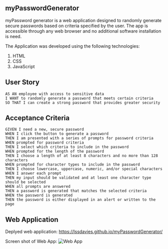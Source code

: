 ## myPasswordGenerator

myPassword generator is a web application designed to randomly generate secure passwords based on criteria specified by the user. The app is accessible through any web browser and no additional software installation is need.

The Application was developed using the following technologies:
1. HTML
2. CSS
3. JavaScript

## User Story

```
AS AN employee with access to sensitive data
I WANT to randomly generate a password that meets certain criteria
SO THAT I can create a strong password that provides greater security
```

## Acceptance Criteria

```
GIVEN I need a new, secure password
WHEN I click the button to generate a password
THEN I am presented with a series of prompts for password criteria
WHEN prompted for password criteria
THEN I select which criteria to include in the password
WHEN prompted for the length of the password
THEN I choose a length of at least 8 characters and no more than 128 characters
WHEN prompted for character types to include in the password
THEN I choose lowercase, uppercase, numeric, and/or special characters
WHEN I answer each prompt
THEN my input should be validated and at least one character type should be selected
WHEN all prompts are answered
THEN a password is generated that matches the selected criteria
WHEN the password is generated
THEN the password is either displayed in an alert or written to the page
```

## Web Application

Deplyed web application: https://lssdavies.github.io/myPasswordGenerator/

Screen shot of Web App:
![Web App](/assets/images/myPassowrdGenerator.PNG)